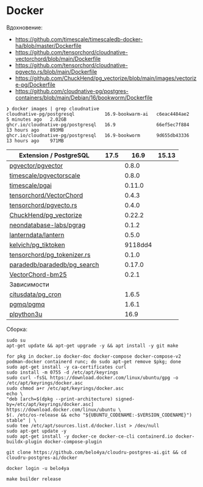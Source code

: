 # Docker

Вдохновение:

- https://github.com/timescale/timescaledb-docker-ha/blob/master/Dockerfile
- https://github.com/tensorchord/cloudnative-vectorchord/blob/main/Dockerfile
- https://github.com/tensorchord/cloudnative-pgvecto.rs/blob/main/Dockerfile
- https://github.com/ChuckHend/pg_vectorize/blob/main/images/vectorize-pg/Dockerfile
- https://github.com/cloudnative-pg/postgres-containers/blob/main/Debian/16/bookworm/Dockerfile

```shell
❯ docker images | grep cloudnative
cloudnative-pg/postgresql           16.9-bookwarm-ai   c6eac4484ae2   5 minutes ago   2.02GB
ghcr.io/cloudnative-pg/postgresql   16.9               66ef5ec7f884   13 hours ago    893MB
ghcr.io/cloudnative-pg/postgresql   16.9-bookworm      9d655db43336   13 hours ago    971MB
```

| Extension / PostgreSQL                                                        | 17.5 | 16.9    | 15.13 |
|-------------------------------------------------------------------------------|------|---------|-------|
| [pgvector/pgvector](https://github.com/pgvector/pgvector)                     |      | 0.8.0   |       |
| [timescale/pgvectorscale](https://github.com/timescale/pgvectorscale)         |      | 0.8.0   |       |
| [timescale/pgai](https://github.com/timescale/pgai)                           |      | 0.11.0  |       |
| [tensorchord/VectorChord](https://github.com/tensorchord/VectorChord/)        |      | 0.4.3   |       |
| [tensorchord/pgvecto.rs](https://github.com/tensorchord/pgvecto.rs)           |      | 0.4.0   |       |
| [ChuckHend/pg_vectorize](https://github.com/ChuckHend/pg_vectorize)           |      | 0.22.2  |       |
| [neondatabase-labs/pgrag](https://github.com/neondatabase-labs/pgrag)         |      | 0.1.2   |       |
| [lanterndata/lantern](https://github.com/lanterndata/lantern)                 |      | 0.5.0   |       |
| [kelvich/pg_tiktoken](https://github.com/kelvich/pg_tiktoken)                 |      | 9118dd4 |       |
| [tensorchord/pg_tokenizer.rs](https://github.com/tensorchord/pg_tokenizer.rs) |      | 0.1.0   |       |
| [paradedb/paradedb/pg_search](https://github.com/paradedb/paradedb)           |      | 0.17.0  |       |
| [VectorChord-bm25](https://github.com/tensorchord/VectorChord-bm25)           |      | 0.2.1   |       |
| Зависимости                                                                   |      |         |       |
| [citusdata/pg_cron](https://github.com/citusdata/pg_cron)                     |      | 1.6.5   |       |
| [pgmq/pgmq](https://github.com/pgmq/pgmq)                                     |      | 1.6.1   |       |
| [plpython3u](https://www.postgresql.org/docs/current/plpython.html)           |      | 16.9    |       |

Сборка:

```shell
sudo su
apt-get update && apt-get upgrade -y && apt install -y git make

for pkg in docker.io docker-doc docker-compose docker-compose-v2 podman-docker containerd runc; do sudo apt-get remove $pkg; done
sudo apt-get install -y ca-certificates curl
sudo install -m 0755 -d /etc/apt/keyrings
sudo curl -fsSL https://download.docker.com/linux/ubuntu/gpg -o /etc/apt/keyrings/docker.asc
sudo chmod a+r /etc/apt/keyrings/docker.asc
echo \
"deb [arch=$(dpkg --print-architecture) signed-by=/etc/apt/keyrings/docker.asc] https://download.docker.com/linux/ubuntu \
$(. /etc/os-release && echo "${UBUNTU_CODENAME:-$VERSION_CODENAME}") stable" | \
sudo tee /etc/apt/sources.list.d/docker.list > /dev/null
sudo apt-get update -y
sudo apt-get install -y docker-ce docker-ce-cli containerd.io docker-buildx-plugin docker-compose-plugin

git clone https://github.com/belo4ya/cloudru-postgres-ai.git && cd cloudru-postgres-ai/docker

docker login -u belo4ya

make builder release
```
